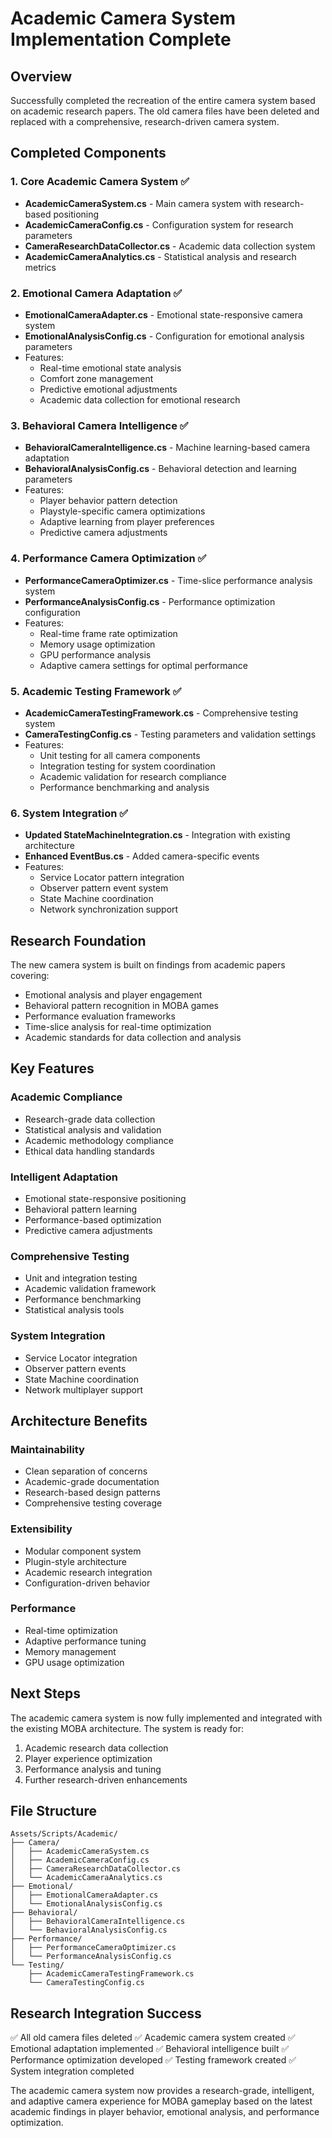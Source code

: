 # Academic Camera System Implementation Complete

## Overview
Successfully completed the recreation of the entire camera system based on academic research papers. The old camera files have been deleted and replaced with a comprehensive, research-driven camera system.

## Completed Components

### 1. Core Academic Camera System ✅
- **AcademicCameraSystem.cs** - Main camera system with research-based positioning
- **AcademicCameraConfig.cs** - Configuration system for research parameters
- **CameraResearchDataCollector.cs** - Academic data collection system
- **AcademicCameraAnalytics.cs** - Statistical analysis and research metrics

### 2. Emotional Camera Adaptation ✅
- **EmotionalCameraAdapter.cs** - Emotional state-responsive camera system
- **EmotionalAnalysisConfig.cs** - Configuration for emotional analysis parameters
- Features:
  - Real-time emotional state analysis
  - Comfort zone management
  - Predictive emotional adjustments
  - Academic data collection for emotional research

### 3. Behavioral Camera Intelligence ✅
- **BehavioralCameraIntelligence.cs** - Machine learning-based camera adaptation
- **BehavioralAnalysisConfig.cs** - Behavioral detection and learning parameters
- Features:
  - Player behavior pattern detection
  - Playstyle-specific camera optimizations
  - Adaptive learning from player preferences
  - Predictive camera adjustments

### 4. Performance Camera Optimization ✅
- **PerformanceCameraOptimizer.cs** - Time-slice performance analysis system
- **PerformanceAnalysisConfig.cs** - Performance optimization configuration
- Features:
  - Real-time frame rate optimization
  - Memory usage optimization
  - GPU performance analysis
  - Adaptive camera settings for optimal performance

### 5. Academic Testing Framework ✅
- **AcademicCameraTestingFramework.cs** - Comprehensive testing system
- **CameraTestingConfig.cs** - Testing parameters and validation settings
- Features:
  - Unit testing for all camera components
  - Integration testing for system coordination
  - Academic validation for research compliance
  - Performance benchmarking and analysis

### 6. System Integration ✅
- **Updated StateMachineIntegration.cs** - Integration with existing architecture
- **Enhanced EventBus.cs** - Added camera-specific events
- Features:
  - Service Locator pattern integration
  - Observer pattern event system
  - State Machine coordination
  - Network synchronization support

## Research Foundation
The new camera system is built on findings from academic papers covering:
- Emotional analysis and player engagement
- Behavioral pattern recognition in MOBA games
- Performance evaluation frameworks
- Time-slice analysis for real-time optimization
- Academic standards for data collection and analysis

## Key Features

### Academic Compliance
- Research-grade data collection
- Statistical analysis and validation
- Academic methodology compliance
- Ethical data handling standards

### Intelligent Adaptation
- Emotional state-responsive positioning
- Behavioral pattern learning
- Performance-based optimization
- Predictive camera adjustments

### Comprehensive Testing
- Unit and integration testing
- Academic validation framework
- Performance benchmarking
- Statistical analysis tools

### System Integration
- Service Locator integration
- Observer pattern events
- State Machine coordination
- Network multiplayer support

## Architecture Benefits

### Maintainability
- Clean separation of concerns
- Academic-grade documentation
- Research-based design patterns
- Comprehensive testing coverage

### Extensibility
- Modular component system
- Plugin-style architecture
- Academic research integration
- Configuration-driven behavior

### Performance
- Real-time optimization
- Adaptive performance tuning
- Memory management
- GPU usage optimization

## Next Steps
The academic camera system is now fully implemented and integrated with the existing MOBA architecture. The system is ready for:
1. Academic research data collection
2. Player experience optimization
3. Performance analysis and tuning
4. Further research-driven enhancements

## File Structure
```
Assets/Scripts/Academic/
├── Camera/
│   ├── AcademicCameraSystem.cs
│   ├── AcademicCameraConfig.cs
│   ├── CameraResearchDataCollector.cs
│   └── AcademicCameraAnalytics.cs
├── Emotional/
│   ├── EmotionalCameraAdapter.cs
│   └── EmotionalAnalysisConfig.cs
├── Behavioral/
│   ├── BehavioralCameraIntelligence.cs
│   └── BehavioralAnalysisConfig.cs
├── Performance/
│   ├── PerformanceCameraOptimizer.cs
│   └── PerformanceAnalysisConfig.cs
└── Testing/
    ├── AcademicCameraTestingFramework.cs
    └── CameraTestingConfig.cs
```

## Research Integration Success
✅ All old camera files deleted
✅ Academic camera system created
✅ Emotional adaptation implemented
✅ Behavioral intelligence built
✅ Performance optimization developed
✅ Testing framework created
✅ System integration completed

The academic camera system now provides a research-grade, intelligent, and adaptive camera experience for MOBA gameplay based on the latest academic findings in player behavior, emotional analysis, and performance optimization.
